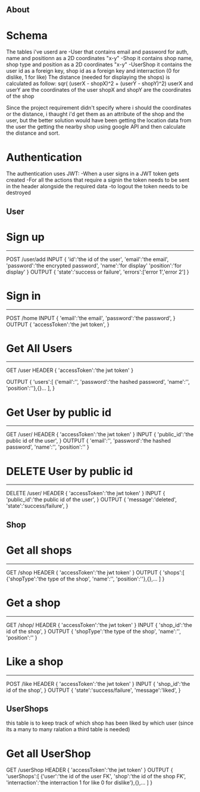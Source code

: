 ## About
# Schema
The tables i've userd are 
    -User that contains email and password for auth, name  and positionn as a 2D coordinates "x-y"
    -Shop it contains shop name, shop type and position as a 2D coordinates "x-y"
    -UserShop it contains the user id as a foreign key, shop id as a foreign key and interraction (0 for dislike, 1 for like)
The distance (needed for displaying the shops) is calculated as follow:
    sqr( (userX - shopX)^2 + (userY - shopY)^2)
    userX and userY are the coordinates of the user
    shopX and shopY are the coordinates of the shop

Since the project requirement didn't specify where i should the coordinates or the distance, i thaught i'd get them as an attribute of the shop and the user, but the better solution would have been getting the location data from the user the getting the nearby shop using google API and then calculate the distance and sort.

# Authentication
The authentication uses JWT:
    -When a user signs in a JWT token gets created 
    -For all the actions that require a signin the token needs to be sent in the header alongside the required data
    -to logout the token needs to be destroyed

## User
# Sign up 
--------
POST /user/add
INPUT
{
    'id':'the id of the user',
    'email':'the email',
    'password':'the encrypted password',
    'name':'for display'
    'position':'for display'
}
OUTPUT
{
    'state':'success or failure',
    'errors':['error 1','error 2']
}
# Sign in
----------
POST /home
INPUT
{
    'email':'the email',
    'password':'the password',
}
OUTPUT
{
    'accessToken':'the jwt token',
}
# Get All Users
----------
GET /user
HEADER
{
    'accessToken':'the jwt token'
}

OUTPUT
{
    'users':[
        {'email':'',
        'password':'the hashed password',
        'name':'',
        'position':''},{}...
    ],
}
# Get User by public id
----------
GET /user/<userId>
HEADER
{
    'accessToken':'the jwt token'
}
INPUT
{
    'public_id':'the public id of the user',
}
OUTPUT
{
    'email':'',
    'password':'the hashed password',
    'name':'',
    'position':''
}
# DELETE User by public id
----------
DELETE /user/<userId>
HEADER
{
    'accessToken':'the jwt token'
}
INPUT
{
    'public_id':'the public id of the user',
}
OUTPUT
{
    'message':'deleted',
    'state':'success/failure',
}
## Shop

# Get all shops
----------
GET /shop
HEADER
{
    'accessToken':'the jwt token'
}
OUTPUT
{
    'shops':[
        {'shopType':'the type of the shop',
        'name':'',
        'position':''},{},...
    ]
}
# Get a shop
----------
GET /shop/<shopid>
HEADER
{
    'accessToken':'the jwt token'
}
INPUT
{
    'shop_id':'the id of the shop',
}
OUTPUT
{
    'shopType':'the type of the shop',
    'name':'',
    'position':''
}
# Like a shop
----------
POST /like
HEADER
{
    'accessToken':'the jwt token'
}
INPUT
{
    'shop_id':'the id of the shop',
}
OUTPUT
{
    'state':'success/failure',
    'message':'liked',
}
## UserShops
this table is to keep track of which shop has been liked by which user (since its a many to many ralation a third table is needed)
# Get all UserShop
GET /userShop
HEADER
{
    'accessToken':'the jwt token'
}
OUTPUT
{
    'userShops':[
        {'user':'the id of the user FK',
        'shop':'the id of the shop FK',
        'interraction':'the interraction 1 for like 0 for dislike'},{},...
    ]
}
